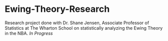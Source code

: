 # Ewing-Theory-Research
Research project done with Dr. Shane Jensen, Associate Professor of Statistics at The Wharton School on statistically analyzing the Ewing Theory in the NBA. *In Progress*
